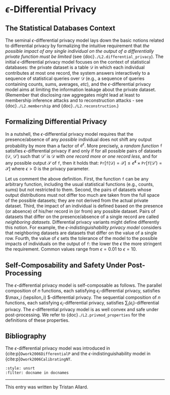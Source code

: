 # $\epsilon$-Differential Privacy

## The Statistical Databases Context
The seminal $\epsilon$-differential privacy model lays down the basic
notions related to differential privacy by formalizing the intuitive
requirement that *the possible impact of any single individual on the
output of a differentially private function must be limited* (see
{doc}`./L2.differential_privacy`). The initial $\epsilon$-differential
privacy model focuses on the context of statistical databases: the
private dataset is a table $\mathcal{D}$ in which each individual
contributes at most one record, the system answers interactively to a
sequence of statistical queries over $\mathcal{D}$ (e.g., a sequence
of queries containing counts, sums, averages, *etc*), and the
$\epsilon$-differential privacy model aims at limiting the information
leakage about the private dataset. (Remember that disclosing raw
aggregates might lead at least to membership inference attacks and to
reconstruction attacks - see {doc}`./L2.membership` and
{doc}`./L2.reconstruction`.)

## Formalizing Differential Privacy
In a nutshell, the $\epsilon$-differential privacy model requires that
the presence/absence of any *possible* individual does not shift any
output probability by more than a factor of $e^\epsilon$. More
precisely, a *random function* $\mathtt{f}$ satisfies
$\epsilon$-differential privacy if and only if for all possible pairs
of datasets ($\mathcal{D}$, $\mathcal{D}'$) such that $\mathcal{D}'$
is $\mathcal{D}$ with *one record more or one record less*, and for
any possible output $\mathcal{S}$ of $\mathtt{f}$, then it holds that:
$\mathtt{Pr} [ \mathtt{f} ( \mathcal{D} ) = \mathcal{S} ] \leq
e^\mathbf{\epsilon} \times \mathtt{Pr} [ \mathtt{f} ( \mathcal{D}' ) =
\mathcal{S} ]$ where $\epsilon>0$ is the privacy parameter.

Let us comment the above definition. First, the function $\mathtt{f}$
can be any arbitrary function, including the usual statistical
functions (e.g., counts, sums) but not restricted to them. Second, the
pairs of datasets whose output distributions must not differ too much
are taken from the full space of the possible datasets; they are not
derived from the actual private dataset. Third, the impact of an
individual is defined based on the presence (or absence) of his/her
record in (or from) any possible dataset. Pairs of datasets that
differ on the presence/absence of a single record are called
*neighboring datasets*. Differential privacy variants might define
differently this notion. For example, the
*$\epsilon$-indistinguishability privacy model* considers that
neighboring datasets are datasets that differ on the value of a single
row. Fourth, the value of $\epsilon$ sets the tolerance of the model
to the possible impacts of individuals on the output of $\mathtt{f}$:
the lower the $\epsilon$ the more stringent the requirement. Common
values range from $\epsilon=0.01$ to $\epsilon=10$.



## Self-Composability and Safety Under Post-Processing

The $\epsilon$-differential privacy model is self-composable as
follows. The parallel composition of $n$ functions, each satisfying
$\epsilon_i$-differential privacy, satisfies $\max_i (\epsilon_i)
$-differential privacy. The sequential composition of $n$ functions,
each satisfying $\epsilon_i$-differential privacy, satisfies $\sum_i
(\epsilon_i)$-differential privacy. The $\epsilon$-differential
privacy model is as well convex and safe under post-processing. We
refer to {doc}`./L2.privmod_properties` for the definitions of these
properties.



## Bibliography
The $\epsilon$-differential privacy model was introduced in
{cite:p}`Dwork2006DifferentialP` and the
$\epsilon$-indistinguishability model in
{cite:p}`Dwork2006CalibratingNT`.

```{bibliography}
:style: unsrt
:filter: docname in docnames
```

---
 
This entry was written by Tristan Allard.
